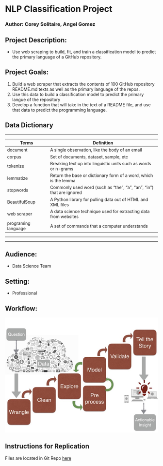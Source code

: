 # NLP Classification Project

### Author: Corey Solitaire, Angel Gomez

## Project Description: 
- Use web scraping to build, fit, and train a classification model to predict the primary language of a GitHub repository.  

## Project Goals:
1. Build a web scraper that extracts the contents of 100 GitHub repository README.md texts as well as the primary language of the repos.
2. Use this data to build a classification model to predict the primary langue of the repository
3. Develop a function that will take in the text of a README file, and use that data to predict the programming language.

## Data Dictionary
  ---                  ---
| **Terms**           | **Definition**                                                       |
| ---                 | ---                                                                  |
| document            | A single observation, like the body of an email                      |
| corpus              | Set of documents, dataset, sample, etc                               |
| tokenize            | Breaking text up into linguistic units such as words or n-grams      |
| lemmatize           | Return the base or dictionary form of a word, which is the lemma     |
| stopwords           | Commonly used word (such as “the”, “a”, “an”, “in”) that are ignored |
| BeautifulSoup       | A Python library for pulling data out of HTML and XML files          |
| web scraper         | A data science technique used for extracting data from websites      |
| programing language | A set of commands that a computer understands                        |
  ---                  ---                                                    
***

## Audience:
- Data Science Team 

## Setting:
- Professional

## Workflow:
![](https://github.com/CSolitaire/zillow_cluster_project/blob/main/pipeline%20copy.jpg)

## Instructions for Replication
Files are located in Git Repo [here]()
